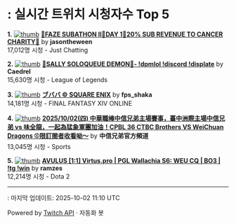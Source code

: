 # : 실시간 트위치 시청자수 Top 5

**1.** [![thumb](https://static-cdn.jtvnw.net/previews-ttv/live_user_jasontheween-320x180.jpg)](https://twitch.tv/jasontheween)
**[🔴FAZE SUBATHON II🔴DAY 1🔴20% SUB REVENUE TO CANCER CHARITY🔴](https://twitch.tv/jasontheween)** by **jasontheween**<br>17,012명 시청  - Just Chatting

**2.** [![thumb](https://static-cdn.jtvnw.net/previews-ttv/live_user_caedrel-320x180.jpg)](https://twitch.tv/Caedrel)
**[🔴SALLY SOLOQUEUE DEMON🔴-  !dpmlol !discord !displate](https://twitch.tv/Caedrel)** by **Caedrel**<br>15,630명 시청  - League of Legends

**3.** [![thumb](https://static-cdn.jtvnw.net/previews-ttv/live_user_fps_shaka-320x180.jpg)](https://twitch.tv/fps_shaka)
**[ブババ © SQUARE ENIX](https://twitch.tv/fps_shaka)** by **fps_shaka**<br>14,181명 시청  - FINAL FANTASY XIV ONLINE

**4.** [![thumb](https://static-cdn.jtvnw.net/previews-ttv/live_user_brothers_baseball-320x180.jpg)](https://twitch.tv/中信兄弟官方頻道)
**[2025/10/02(四) 中華職棒中信兄弟主場賽事，臺中洲際主場中信兄弟 vs 味全龍，一起為猛象軍團加油！CPBL 36  CTBC Brothers VS WeiChuan Dragons ⚾️限訂閱者收看呦～](https://twitch.tv/中信兄弟官方頻道)** by **中信兄弟官方頻道**<br>13,045명 시청  - Sports

**5.** [![thumb](https://static-cdn.jtvnw.net/previews-ttv/live_user_ramzes-320x180.jpg)](https://twitch.tv/ramzes)
**[AVULUS [1:1] Virtus.pro | PGL Wallachia S6: WEU CQ | BO3 | !tg !win](https://twitch.tv/ramzes)** by **ramzes**<br>12,214명 시청  - Dota 2


---
: 마지막 업데이트: 2025-10-02 11:10 UTC

Powered by [Twitch API](https://dev.twitch.tv/docs/api/reference) · 자동화 봇